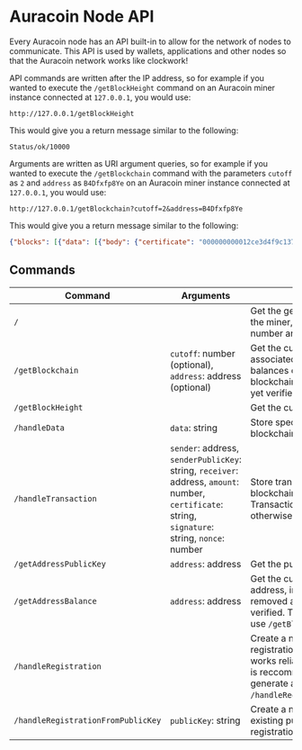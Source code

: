 # Auracoin Node API
Every Auracoin node has an API built-in to allow for the network of nodes to
communicate. This API is used by wallets, applications and other nodes so that
the Auracoin network works like clockwork!

API commands are written after the IP address, so for example if you wanted to
execute the `/getBlockHeight` command on an Auracoin miner instance connected at
`127.0.0.1`, you would use:

```
http://127.0.0.1/getBlockHeight
```

This would give you a return message similar to the following:

```
Status/ok/10000
```

Arguments are written as URI argument queries, so for example if you wanted to
execute the `/getBlockchain` command with the parameters `cutoff` as `2` and
`address` as `B4Dfxfp8Ye` on an Auracoin miner instance connected at
`127.0.0.1`, you would use:

```
http://127.0.0.1/getBlockchain?cutoff=2&address=B4Dfxfp8Ye
```

This would give you a return message similar to the following:

```json
{"blocks": [{"data": [{"body": {"certificate": "000000000012ce3d4f9c137d337d5c07972ac99caa3ecc08aff96d876d702d9e31ae8a37e27dd9498591bd3d9ce62f71cc7164c6f51059395c89c8703a7fb9826348b0ee1eB4Dfxfp8Ye1000000009222528413476485610", "receiver": "B4Dfxfp8Ye", "amount": 100000000, "signature": "d0089ccb3962ad0cc99232a6df43ab75b25866d98a4c9ddb8487ea36b359fb6e505945fd10893af398d07260b48aa7dddde1c5c0942a0c76cade00b699d080e6", "senderPublicKey": "12ce3d4f9c137d337d5c07972ac99caa3ecc08aff96d876d702d9e31ae8a37e27dd9498591bd3d9ce62f71cc7164c6f51059395c89c8703a7fb9826348b0ee1e", "sender": "0000000000", "nonce": 9222528413476485610}, "type": "transaction"}], "hash": "000006d4749aea3940e6b0ad5e7d99c9f82e30c8d90669eb98aad1e99c5e9893", "timestamp": 1569167560.858298, "difficulty": 0.25, "previousHash": "0000025195a1c0f530bf65b88a2ff4f7b836744dce25693972379a4e2a8b9c0a", "nonce": 512559}, {"data": [{"body": {"certificate": "000000000012ce3d4f9c137d337d5c07972ac99caa3ecc08aff96d876d702d9e31ae8a37e27dd9498591bd3d9ce62f71cc7164c6f51059395c89c8703a7fb9826348b0ee1eB4Dfxfp8Ye10000000017965350742336070646", "receiver": "B4Dfxfp8Ye", "amount": 100000000, "signature": "a39492e5a208133aa6f2053098957e0da37c206d0b0ae6ef66c129383d5961d3a47aeedeb37e34251658232038e73f2bce6927d039672929ef1175b409466953", "senderPublicKey": "12ce3d4f9c137d337d5c07972ac99caa3ecc08aff96d876d702d9e31ae8a37e27dd9498591bd3d9ce62f71cc7164c6f51059395c89c8703a7fb9826348b0ee1e", "sender": "0000000000", "nonce": 17965350742336070646}, "type": "transaction"}], "hash": "00000889279687fb27b5aca60252989bef0a42921f1a94db41fd92032310165f", "timestamp": 1569167573.588723, "difficulty": 0.25, "previousHash": "000006d4749aea3940e6b0ad5e7d99c9f82e30c8d90669eb98aad1e99c5e9893", "nonce": 334410}], "difficulty": 0.25, "verifiedAmounts": {"B4Dfxfp8Ye": 69800000000}}
```

## Commands
| Command                            | Arguments                                                                                                                                        | Description                                                                                                                                                                                         |
|------------------------------------|--------------------------------------------------------------------------------------------------------------------------------------------------|-----------------------------------------------------------------------------------------------------------------------------------------------------------------------------------------------------|
| `/`                                |                                                                                                                                                  | Get the general information about the miner, such as the version number and the reward address.                                                                                                     |
| `/getBlockchain`                   | `cutoff`: number (optional), `address`: address (optional)                                                                                       | Get the current blockchain and associated data, including the balances of addresses. This blockchain does not include not yet verified blocks.                                                      |
| `/getBlockHeight`                  |                                                                                                                                                  | Get the current block height.                                                                                                                                                                       |
| `/handleData`                      | `data`: string                                                                                                                                   | Store specified data on the blockchain as type `data`.                                                                                                                                              |
| `/handleTransaction`               | `sender`: address, `senderPublicKey`: string, `receiver`: address, `amount`: number, `certificate`: string, `signature`: string, `nonce`: number | Store transaction on the blockchain as type `transaction`. Transaction must be valid or otherwise it would be rejected.                                                                             |
| `/getAddressPublicKey`             | `address`: address                                                                                                                               | Get the public key of an address.                                                                                                                                                                   |
| `/getAddressBalance`               | `address`: address                                                                                                                               | Get the current balance of an address, including added or removed amounts that are not yet verified. To get verified amounts, use  `/getBlockchain`.                                                |
| `/handleRegistration`              |                                                                                                                                                  | Create a new address and get the registration details. This only works reliably for one miner, so it is reccommended for you to generate a keypair and then use `/handleRegistrationFromPublicKey`. |
| `/handleRegistrationFromPublicKey` | `publicKey`: string                                                                                                                              | Create a new address from an existing public key and get the registration details.                                                                                                                  |